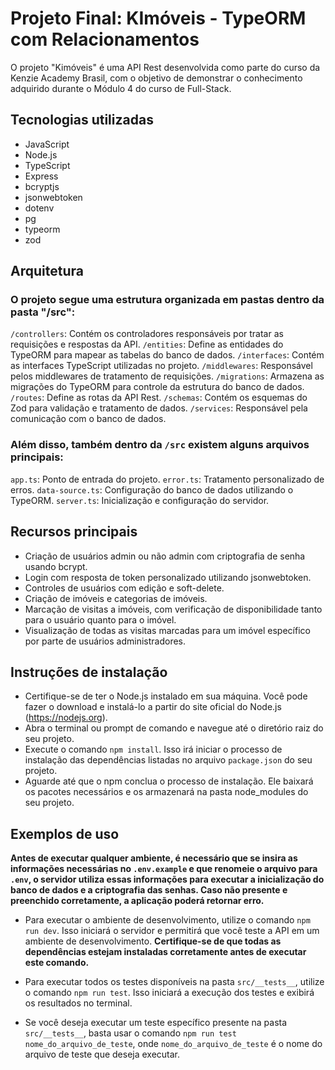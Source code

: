 # Projeto Final: KImóveis - TypeORM com Relacionamentos

O projeto "Kimóveis" é uma API Rest desenvolvida como parte do curso da Kenzie Academy Brasil, com o objetivo de demonstrar o conhecimento adquirido durante o Módulo 4 do curso de Full-Stack.

## Tecnologias utilizadas

- JavaScript
- Node.js
- TypeScript
- Express
- bcryptjs
- jsonwebtoken
- dotenv
- pg
- typeorm
- zod

## Arquitetura

### O projeto segue uma estrutura organizada em pastas dentro da pasta "/src":

`/controllers`: Contém os controladores responsáveis por tratar as requisições e respostas da API.
`/entities`: Define as entidades do TypeORM para mapear as tabelas do banco de dados.
`/interfaces`: Contém as interfaces TypeScript utilizadas no projeto.
`/middlewares`: Responsável pelos middlewares de tratamento de requisições.
`/migrations`: Armazena as migrações do TypeORM para controle da estrutura do banco de dados.
`/routes`: Define as rotas da API Rest.
`/schemas`: Contém os esquemas do Zod para validação e tratamento de dados.
`/services`: Responsável pela comunicação com o banco de dados.

### Além disso, também dentro da `/src` existem alguns arquivos principais:

`app.ts`: Ponto de entrada do projeto.
`error.ts`: Tratamento personalizado de erros.
`data-source.ts`: Configuração do banco de dados utilizando o TypeORM.
`server.ts`: Inicialização e configuração do servidor.

## Recursos principais

- Criação de usuários admin ou não admin com criptografia de senha usando bcrypt.
- Login com resposta de token personalizado utilizando jsonwebtoken.
- Controles de usuários com edição e soft-delete.
- Criação de imóveis e categorias de imóveis.
- Marcação de visitas a imóveis, com verificação de disponibilidade tanto para o usuário quanto para o imóvel.
- Visualização de todas as visitas marcadas para um imóvel específico por parte de usuários administradores.

## Instruções de instalação

- Certifique-se de ter o Node.js instalado em sua máquina. Você pode fazer o download e instalá-lo a partir do site oficial do Node.js (https://nodejs.org).
- Abra o terminal ou prompt de comando e navegue até o diretório raiz do seu projeto.
- Execute o comando `npm install`. Isso irá iniciar o processo de instalação das dependências listadas no arquivo `package.json` do seu projeto.
- Aguarde até que o npm conclua o processo de instalação. Ele baixará os pacotes necessários e os armazenará na pasta node_modules do seu projeto.

## Exemplos de uso

**Antes de executar qualquer ambiente, é necessário que se insira as informações necessárias no `.env.example` e que renomeie o arquivo para `.env`, o servidor utiliza essas informações para executar a inicialização do banco de dados e a criptografia das senhas. Caso não presente e preenchido corretamente, a aplicação poderá retornar erro.**

- Para executar o ambiente de desenvolvimento, utilize o comando `npm run dev`. Isso iniciará o servidor e permitirá que você teste a API em um ambiente de desenvolvimento. **Certifique-se de que todas as dependências estejam instaladas corretamente antes de executar este comando.**

- Para executar todos os testes disponíveis na pasta `src/__tests__`, utilize o comando `npm run test`. Isso iniciará a execução dos testes e exibirá os resultados no terminal.

- Se você deseja executar um teste específico presente na pasta `src/__tests__`, basta usar o comando `npm run test nome_do_arquivo_de_teste`, onde `nome_do_arquivo_de_teste` é o nome do arquivo de teste que deseja executar.

